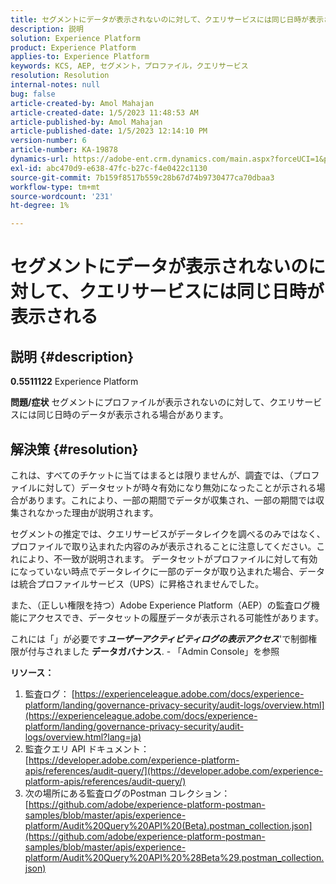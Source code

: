 ```yaml
---
title: セグメントにデータが表示されないのに対して、クエリサービスには同じ日時が表示される
description: 説明
solution: Experience Platform
product: Experience Platform
applies-to: Experience Platform
keywords: KCS, AEP, セグメント，プロファイル，クエリサービス
resolution: Resolution
internal-notes: null
bug: false
article-created-by: Amol Mahajan
article-created-date: 1/5/2023 11:48:53 AM
article-published-by: Amol Mahajan
article-published-date: 1/5/2023 12:14:10 PM
version-number: 6
article-number: KA-19878
dynamics-url: https://adobe-ent.crm.dynamics.com/main.aspx?forceUCI=1&pagetype=entityrecord&etn=knowledgearticle&id=a34331ea-ee8c-ed11-81ac-6045bd006b3d
exl-id: abc470d9-e638-47fc-b27c-f4e0422c1130
source-git-commit: 7b159f8517b559c28b67d74b9730477ca70dbaa3
workflow-type: tm+mt
source-wordcount: '231'
ht-degree: 1%

---
```


# セグメントにデータが表示されないのに対して、クエリサービスには同じ日時が表示される

## 説明 {#description}

<b>0.5511122</b>
Experience Platform


<b>問題/症状</b>
セグメントにプロファイルが表示されないのに対して、クエリサービスには同じ日時のデータが表示される場合があります。


## 解決策 {#resolution}


これは、すべてのチケットに当てはまるとは限りませんが、調査では、（プロファイルに対して）データセットが時々有効になり無効になったことが示される場合があります。これにより、一部の期間でデータが収集され、一部の期間では収集されなかった理由が説明されます。

セグメントの推定では、クエリサービスがデータレイクを調べるのみではなく、プロファイルで取り込まれた内容のみが表示されることに注意してください。これにより、不一致が説明されます。 データセットがプロファイルに対して有効になっていない時点でデータレイクに一部のデータが取り込まれた場合、データは統合プロファイルサービス（UPS）に昇格されませんでした。



また、（正しい権限を持つ）Adobe Experience Platform（AEP）の監査ログ機能にアクセスでき、データセットの履歴データが表示される可能性があります。

これには「」が必要です&#x200B;<b>*ユーザーアクティビティログの表示アクセス</b>*&#39;で制御権限が付与されました <b>データガバナンス</b>. - 「Admin Console」を参照



<b>リソース：</b>

1. 監査ログ： [https://experienceleague.adobe.com/docs/experience-platform/landing/governance-privacy-security/audit-logs/overview.html](https://experienceleague.adobe.com/docs/experience-platform/landing/governance-privacy-security/audit-logs/overview.html?lang=ja)
2. 監査クエリ API ドキュメント： [https://developer.adobe.com/experience-platform-apis/references/audit-query/](https://developer.adobe.com/experience-platform-apis/references/audit-query/)
3. 次の場所にある監査ログのPostman コレクション： [https://github.com/adobe/experience-platform-postman-samples/blob/master/apis/experience-platform/Audit%20Query%20API%20(Beta).postman_collection.json](https://github.com/adobe/experience-platform-postman-samples/blob/master/apis/experience-platform/Audit%20Query%20API%20%28Beta%29.postman_collection.json)
